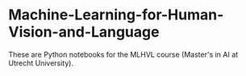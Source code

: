 # Machine-Learning-for-Human-Vision-and-Language
These are Python notebooks for the MLHVL course (Master's in AI at Utrecht University).
